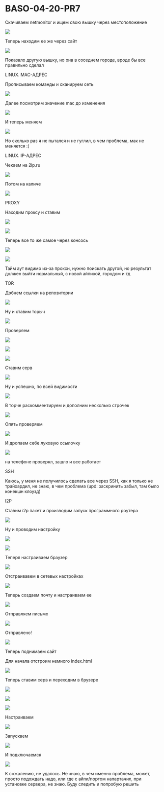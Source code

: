 # BASO-04-20-PR7

Скачиваем netmonitor и ищем свою вышку через местоположение 

<a target="_blank" href="https://radikal.ru"><img src="https://c.radikal.ru/c01/2012/5d/b14f40828537.png" /></a>

Теперь находим ее же через сайт 

<a target="_blank" href="https://radikal.ru"><img src="https://d.radikal.ru/d25/2012/34/7bbd4c0a424f.png" /></a>

Показало другую вышку, но она в соседнем городе, вроде бы все правильно сделал

LINUX. MAC-АДРЕС

Прописываем команды и сканируем сеть

<a target="_blank" href="https://radikal.ru"><img src="https://a.radikal.ru/a33/2012/2b/0f014211c177.png" /></a>

Далее посмотрим значение mac до изменения

<a target="_blank" href="https://radikal.ru"><img src="https://c.radikal.ru/c27/2012/f5/f8734a4e1265.png" /></a>

И теперь меняем

<a target="_blank" href="https://radikal.ru"><img src="https://d.radikal.ru/d11/2012/37/0e3e10cf1bbc.png" /></a>

Но сколько раз я не пытался и не гуглил, в чем проблема, мак не меняется :(

LINUX. IP-АДРЕС

Чекаем на 2ip.ru

<a target="_blank" href="https://radikal.ru"><img src="https://a.radikal.ru/a41/2012/6e/5f7aaed57a38.png" /></a>

Потом на каличе

<a target="_blank" href="https://radikal.ru"><img src="https://c.radikal.ru/c22/2012/08/7921423fcf57.png" /></a>

PROXY

Находим проксу и ставим

<a target="_blank" href="https://radikal.ru"><img src="https://b.radikal.ru/b18/2012/36/8e784457248d.png" /></a>

<a target="_blank" href="https://radikal.ru"><img src="https://c.radikal.ru/c40/2012/b3/f842d1bf5104.png" /></a>

Теперь все то же самое через консось 

<a target="_blank" href="https://radikal.ru"><img src="https://d.radikal.ru/d43/2012/3b/84cbeaa87add.png" /></a>

<a target="_blank" href="https://radikal.ru"><img src="https://d.radikal.ru/d36/2012/db/c1ae23634fd9.png" /></a>

Тайм аут видимо из-за прокси, нужно поискать другой, но результат должен выйти нормальный, с новой айпихой, городом и тд

TOR

Дэбнем ссылки на репозитории 

<a target="_blank" href="https://radikal.ru"><img src="https://a.radikal.ru/a05/2012/65/ccbb08f122f7.png" /></a>

Ну и ставим торыч

<a target="_blank" href="https://radikal.ru"><img src="https://b.radikal.ru/b26/2012/8f/9847bbd8668b.png" /></a>

Проверяем

<a target="_blank" href="https://radikal.ru"><img src="https://b.radikal.ru/b32/2012/dc/b9bb48e5c8f6.png" /></a>

<a target="_blank" href="https://radikal.ru"><img src="https://d.radikal.ru/d00/2012/0c/7285764d1d0c.png" /></a>

<a target="_blank" href="https://radikal.ru"><img src="https://b.radikal.ru/b22/2012/db/8856592f26ff.png" /></a>

Ставим серв

<a target="_blank" href="https://radikal.ru"><img src="https://c.radikal.ru/c15/2012/c2/3f999e8fa73c.png" /></a>

Ну и успешно, по всей видимости

<a target="_blank" href="https://radikal.ru"><img src="https://c.radikal.ru/c33/2012/0e/a8559bb67d2e.png" /></a>

В торче раскомментируем и дополним несколько строчек

<a target="_blank" href="https://radikal.ru"><img src="https://b.radikal.ru/b12/2012/ce/5eaf8e87681a.png" /></a>

Опять проверяем

<a target="_blank" href="https://radikal.ru"><img src="https://b.radikal.ru/b04/2012/0a/6067428d5ebe.png" /></a>

И дропаем себе луковую ссылочку

<a target="_blank" href="https://radikal.ru"><img src="https://b.radikal.ru/b17/2012/fe/49212a837ca7.png" /></a>

на телефоне проверял, зашло и все работает

SSH

Каюсь, у меня не получилось сделать все через SSH, как я только не трайхардил, не знаю, в чем проблема (upd: заскринить забыл, там было конекшн клоузд)

I2P

Ставим i2p пакет и производим запуск программного роутера

<a target="_blank" href="https://radikal.ru"><img src="https://d.radikal.ru/d42/2012/93/a395d5f4df52.png" /></a>

Ну и проводим настройку

<a target="_blank" href="https://radikal.ru"><img src="https://c.radikal.ru/c15/2012/10/33c53f809616.png" /></a>

<a target="_blank" href="https://radikal.ru"><img src="https://b.radikal.ru/b37/2012/9a/4eb86714f401.png" /></a>

Теперя настраиваем браузер

<a target="_blank" href="https://radikal.ru"><img src="https://b.radikal.ru/b37/2012/21/57a267c4c86c.png" /></a>

Отстраивавем в сетевых настройках 

<a target="_blank" href="https://radikal.ru"><img src="https://d.radikal.ru/d41/2012/b4/807b24a67829.png" /></a>

Теперь создаем почту и настраиваем ее 

<a target="_blank" href="https://radikal.ru"><img src="https://a.radikal.ru/a20/2012/be/271479500c84.png" /></a>

Отправляем письмо

<a target="_blank" href="https://radikal.ru"><img src="https://d.radikal.ru/d40/2012/e6/6b01505f574c.png" /></a>

Отправлено!

<a target="_blank" href="https://radikal.ru"><img src="https://a.radikal.ru/a25/2012/53/5029645364cd.png" /></a>

Теперь поднимаем сайт

Для начала отстроим немного index.html

<a target="_blank" href="https://radikal.ru"><img src="https://b.radikal.ru/b23/2012/8c/8b6fd8b3a8eb.png" /></a>

Теперь ставим серв и переходим в брузере 

<a target="_blank" href="https://radikal.ru"><img src="https://a.radikal.ru/a33/2012/85/1414f8f868f4.png" /></a>

<a target="_blank" href="https://radikal.ru"><img src="https://d.radikal.ru/d22/2012/0e/2de3570dde23.png" /></a>

<a target="_blank" href="https://radikal.ru"><img src="https://a.radikal.ru/a10/2012/ba/c5c7803600fd.png" /></a>

Настраиваем 

<a target="_blank" href="https://radikal.ru"><img src="https://b.radikal.ru/b22/2012/57/93737ee3de15.png" /></a>

Запускаем 

<a target="_blank" href="https://radikal.ru"><img src="https://a.radikal.ru/a21/2012/39/24c8fc316c81.png" /></a>

И подключаемся

<a target="_blank" href="https://radikal.ru"><img src="https://a.radikal.ru/a04/2012/6f/912a1144b70c.png" /></a>

К сожалению, не удалось. Не знаю, в чем именно проблема, может, просто подождать надо, или где с айпи/портом напартачил, при установке сервера, не знаю. Буду следить и попробую решить
